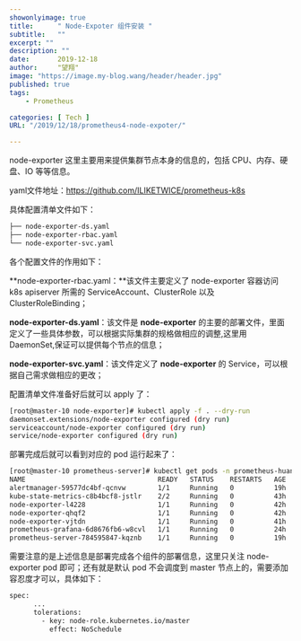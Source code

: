 ```yaml
---
showonlyimage: true
title:      " Node-Expoter 组件安装 "
subtitle:   ""
excerpt: ""
description: ""
date:       2019-12-18
author:     "望翔"
image: "https://image.my-blog.wang/header/header.jpg"
published: true
tags:
    - Prometheus

categories: [ Tech ]
URL: "/2019/12/18/prometheus4-node-expoter/"

---
```


node-exporter 这里主要用来提供集群节点本身的信息的，包括 CPU、内存、硬盘、IO 等等信息。

yaml文件地址：https://github.com/ILIKETWICE/prometheus-k8s

具体配置清单文件如下：

```bash
├── node-exporter-ds.yaml
├── node-exporter-rbac.yaml
└── node-exporter-svc.yaml
```

各个配置文件的作用如下：

**node-exporter-rbac.yaml：**该文件主要定义了 node-exporter 容器访问 k8s apiserver 所需的 ServiceAccount、ClusterRole 以及 ClusterRoleBinding；

**node-exporter-ds.yaml**：该文件是 **node-exporter** 的主要的部署文件，里面定义了一些具体参数，可以根据实际集群的规格做相应的调整,这里用 DaemonSet,保证可以提供每个节点的信息；

**node-exporter-svc.yaml**：该文件定义了 **node-exporter** 的 Service，可以根据自己需求做相应的更改；

配置清单文件准备好后就可以 apply 了：

```bash
[root@master-10 node-exporter]# kubectl apply -f . --dry-run
daemonset.extensions/node-exporter configured (dry run)
serviceaccount/node-exporter configured (dry run)
service/node-exporter configured (dry run)
```

部署完成后就可以看到对应的 pod 运行起来了：

```bash
[root@master-10 prometheus-server]# kubectl get pods -n prometheus-huang
NAME                                 READY   STATUS    RESTARTS   AGE
alertmanager-59577dc4bf-qcnvw        1/1     Running   0          19h
kube-state-metrics-c8b4bcf8-jstlr    2/2     Running   0          43h
node-exporter-l4228                  1/1     Running   0          42h
node-exporter-qhqf2                  1/1     Running   0          42h
node-exporter-vjtdn                  1/1     Running   0          41h
prometheus-grafana-6d8676fb6-w8cvl   1/1     Running   0          24h
prometheus-server-784595847-kqznb    1/1     Running   0          19h
```

需要注意的是上述信息是部署完成各个组件的部署信息，这里只关注 node-exporter pod 即可；还有就是默认 pod 不会调度到 master 节点上的，需要添加容忍度才可以，具体如下：

```bash
spec:
      ...
      tolerations:
        - key: node-role.kubernetes.io/master
          effect: NoSchedule
```